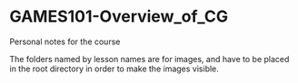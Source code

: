 # GAMES101-Overview_of_CG

Personal notes for the course

The folders named by lesson names are for images, and have to be placed in the root directory in order to make the images visible.